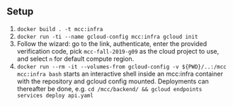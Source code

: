 ## Setup
1. `docker build . -t mcc:infra`
2. `docker run -ti --name gcloud-config mcc:infra gcloud init`
3. Follow the wizard: go to the link, authenticate, enter the provided verification code, pick `mcc-fall-2019-g09` as the cloud project to use, and select `n` for default compute region.
4. `docker run --rm -it --volumes-from gcloud-config -v ${PWD}/..:/mcc mcc:infra bash` starts an interactive shell inside an mcc:infra container with the repository and gcloud config mounted. Deployments can thereafter be done, e.g. `cd /mcc/backend/ && gcloud endpoints services deploy api.yaml`
